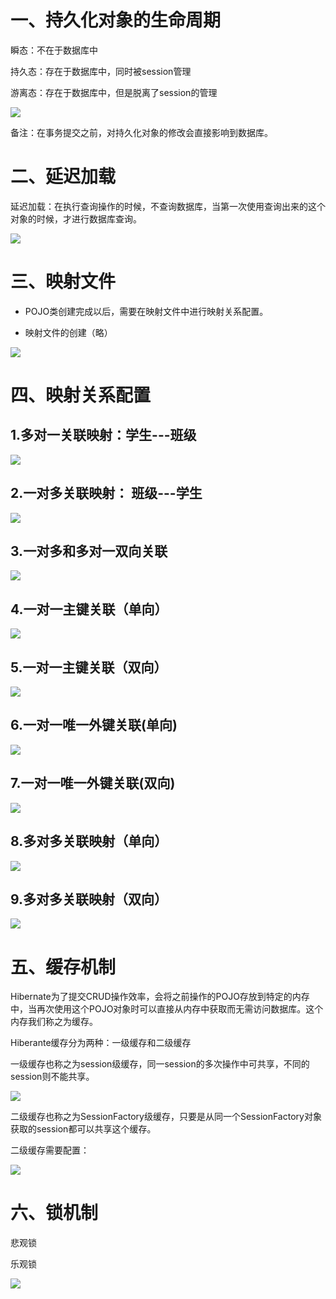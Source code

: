 # 一、持久化对象的生命周期

瞬态：不在于数据库中

持久态：存在于数据库中，同时被session管理

游离态：存在于数据库中，但是脱离了session的管理

![](img/10-1.png)

备注：在事务提交之前，对持久化对象的修改会直接影响到数据库。

# 二、延迟加载

延迟加载：在执行查询操作的时候，不查询数据库，当第一次使用查询出来的这个对象的时候，才进行数据库查询。

![](img/10-2.png)

# 三、映射文件

- POJO类创建完成以后，需要在映射文件中进行映射关系配置。

- 映射文件的创建（略）

![](img/10-3.png)

# 四、映射关系配置

## 1.多对一关联映射：学生---班级  

![](img/10-4.png)

## 2.一对多关联映射： 班级---学生  

![](img/10-5.png)

## 3.一对多和多对一双向关联

![](img/10-6.png)

## 4.一对一主键关联（单向）

![](img/10-7.png)

## 5.一对一主键关联（双向）

![](img/10-8.png)

##          6.一对一唯一外键关联(单向)  

![](img/10-9.png)

##          7.一对一唯一外键关联(双向)  

![](img/10-10.png)

##          8.多对多关联映射（单向）  

![](img/10-11.png)

##          9.多对多关联映射（双向）  

![](img/10-12.png)

# 五、缓存机制

Hibernate为了提交CRUD操作效率，会将之前操作的POJO存放到特定的内存中，当再次使用这个POJO对象时可以直接从内存中获取而无需访问数据库。这个内存我们称之为缓存。

Hiberante缓存分为两种：一级缓存和二级缓存

一级缓存也称之为session级缓存，同一session的多次操作中可共享，不同的session则不能共享。

![](img/10-13.png)

二级缓存也称之为SessionFactory级缓存，只要是从同一个SessionFactory对象获取的session都可以共享这个缓存。

二级缓存需要配置：

![](img/10-14.png)

# 六、锁机制

悲观锁

乐观锁

![](img/10-15.png)